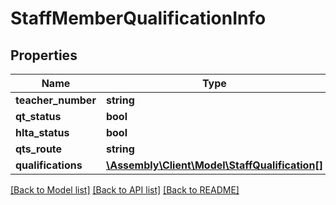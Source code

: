 # StaffMemberQualificationInfo

## Properties
Name | Type | Description | Notes
------------ | ------------- | ------------- | -------------
**teacher_number** | **string** |  | [optional] 
**qt_status** | **bool** |  | [optional] 
**hlta_status** | **bool** |  | [optional] 
**qts_route** | **string** |  | [optional] 
**qualifications** | [**\Assembly\Client\Model\StaffQualification[]**](StaffQualification.md) |  | [optional] 

[[Back to Model list]](../README.md#documentation-for-models) [[Back to API list]](../README.md#documentation-for-api-endpoints) [[Back to README]](../README.md)


